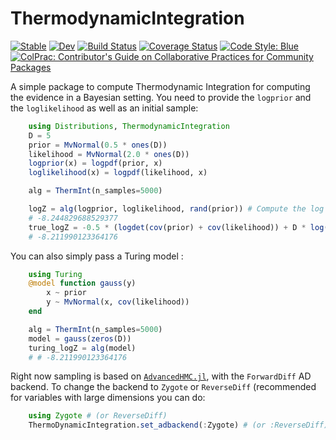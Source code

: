 # ThermodynamicIntegration

[![Stable](https://img.shields.io/badge/docs-stable-blue.svg)](https://theogf.github.io/ThermodynamicIntegration.jl/stable)
[![Dev](https://img.shields.io/badge/docs-dev-blue.svg)](https://theogf.github.io/ThermodynamicIntegration.jl/dev)
[![Build Status](https://github.com/theogf/ThermodynamicIntegration.jl/workflows/CI/badge.svg)](https://github.com/theogf/ThermodynamicIntegration.jl/actions)
[![Coverage Status](https://coveralls.io/repos/github/theogf/ThermodynamicIntegration.jl/badge.svg?branch=main)](https://coveralls.io/github/theogf/ThermodynamicIntegration.jl?branch=main)
[![Code Style: Blue](https://img.shields.io/badge/code%20style-blue-4495d1.svg)](https://github.com/invenia/BlueStyle)
[![ColPrac: Contributor's Guide on Collaborative Practices for Community Packages](https://img.shields.io/badge/ColPrac-Contributor's%20Guide-blueviolet)](https://github.com/SciML/ColPrac)

A simple package to compute Thermodynamic Integration for computing the evidence in a Bayesian setting.
You need to provide the `logprior` and the `loglikelihood` as well as an initial sample:
```julia
    using Distributions, ThermodynamicIntegration
    D = 5
    prior = MvNormal(0.5 * ones(D))
    likelihood = MvNormal(2.0 * ones(D))
    logprior(x) = logpdf(prior, x)
    loglikelihood(x) = logpdf(likelihood, x)

    alg = ThermInt(n_samples=5000)

    logZ = alg(logprior, loglikelihood, rand(prior)) # Compute the log evidence
    # -8.244829688529377
    true_logZ = -0.5 * (logdet(cov(prior) + cov(likelihood)) + D * log(2π)) # we compare twith the true value
    # -8.211990123364176
```

You can also simply pass a Turing model :
```julia
    using Turing
    @model function gauss(y)
        x ~ prior
        y ~ MvNormal(x, cov(likelihood))
    end

    alg = ThermInt(n_samples=5000)
    model = gauss(zeros(D))
    turing_logZ = alg(model)
    # # -8.211990123364176
```

Right now sampling is based on [`AdvancedHMC.jl`](https://github.com/TuringLang/AdvancedHMC.jl), with the `ForwardDiff` AD backend.
To change the backend to `Zygote` or `ReverseDiff` (recommended for variables with large dimensions you can do:
```julia
    using Zygote # (or ReverseDiff)
    ThermoDynamicIntegration.set_adbackend(:Zygote) # (or :ReverseDiff)
```
